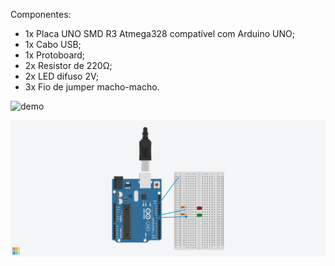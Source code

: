 Componentes:

- 1x Placa UNO SMD R3 Atmega328 compatível com Arduino UNO;
- 1x Cabo USB;
- 1x Protoboard;
- 2x Resistor de 220Ω;
- 2x LED difuso 2V;
- 3x Fio de jumper macho-macho.

![demo](./demo.gif)

![project](./project.png)